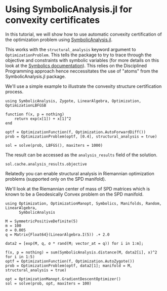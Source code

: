 # Using SymbolicAnalysis.jl for convexity certificates

In this tutorial, we will show how to use automatic convexity certification of the optimization problem using [SymbolicAnalysis.jl](https://github.com/Vaibhavdixit02/SymbolicAnalysis.jl).

This works with the `structural_analysis` keyword argument to `OptimizationProblem`. This tells the package to try to trace through the objective and constraints with symbolic variables (for more details on this look at the [Symbolics documentation](https://symbolics.juliasymbolics.org/stable/manual/functions/#function_registration)). This relies on the Disciplined Programming approach hence neccessitates the use of "atoms" from the SymbolicAnalysis.jl package.

We'll use a simple example to illustrate the convexity structure certification process.

```@example symanalysis
using SymbolicAnalysis, Zygote, LinearAlgebra, Optimization, OptimizationLBFGSB

function f(x, p = nothing)
    return exp(x[1]) + x[1]^2
end

optf = OptimizationFunction(f, Optimization.AutoForwardDiff())
prob = OptimizationProblem(optf, [0.4], structural_analysis = true)

sol = solve(prob, LBFGS(), maxiters = 1000)
```

The result can be accessed as the `analysis_results` field of the solution.

```@example symanalysis
sol.cache.analysis_results.objective
```

Relatedly you can enable structural analysis in Riemannian optimization problems (supported only on the SPD manifold).

We'll look at the Riemannian center of mass of SPD matrices which is known to be a Geodesically Convex problem on the SPD manifold.

```@example symanalysis
using Optimization, OptimizationManopt, Symbolics, Manifolds, Random, LinearAlgebra,
      SymbolicAnalysis

M = SymmetricPositiveDefinite(5)
m = 100
σ = 0.005
q = Matrix{Float64}(LinearAlgebra.I(5)) .+ 2.0

data2 = [exp(M, q, σ * rand(M; vector_at = q)) for i in 1:m];

f(x, p = nothing) = sum(SymbolicAnalysis.distance(M, data2[i], x)^2 for i in 1:5)
optf = OptimizationFunction(f, Optimization.AutoZygote())
prob = OptimizationProblem(optf, data2[1]; manifold = M, structural_analysis = true)

opt = OptimizationManopt.GradientDescentOptimizer()
sol = solve(prob, opt, maxiters = 100)
```
